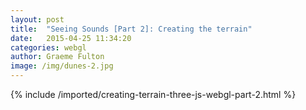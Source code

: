 ```yaml
---
layout: post
title:  "Seeing Sounds [Part 2]: Creating the terrain"
date:   2015-04-25 11:34:20
categories: webgl
author: Graeme Fulton
image: /img/dunes-2.jpg
---
```

{% include /imported/creating-terrain-three-js-webgl-part-2.html %}
